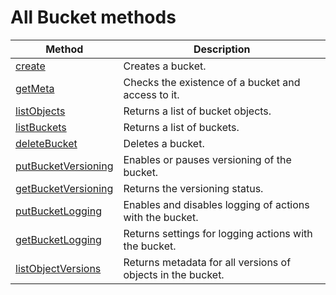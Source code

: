 # All Bucket methods

Method | Description
--- | ---
[create](bucket/create.md) | Creates a bucket.
[getMeta](bucket/getmeta.md) | Checks the existence of a bucket and access to it.
[listObjects](bucket/listobjects.md) | Returns a list of bucket objects.
[listBuckets](bucket/list.md) | Returns a list of buckets.
[deleteBucket](bucket/delete.md) | Deletes a bucket.
[putBucketVersioning](bucket/putBucketVersioning.md) | Enables or pauses versioning of the bucket.
[getBucketVersioning](bucket/getBucketVersioning.md) | Returns the versioning status.
[putBucketLogging](bucket/putBucketLogging.md) | Enables and disables logging of actions with the bucket.
[getBucketLogging](bucket/getBucketLogging.md) | Returns settings for logging actions with the bucket.
[listObjectVersions](bucket/listObjectVersions.md) | Returns metadata for all versions of objects in the bucket.
